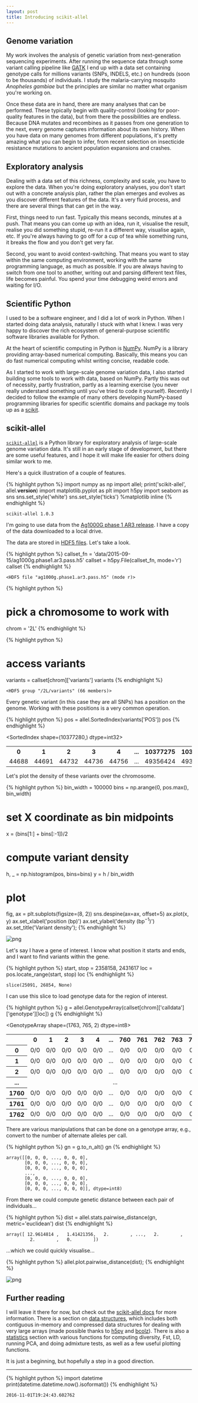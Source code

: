```yaml
---
layout: post
title: Introducing scikit-allel
---
```



## Genome variation

My work involves the analysis of genetic variation from next-generation sequencing experiments. After running the sequence data through some variant calling pipeline like [GATK](https://www.broadinstitute.org/gatk/) I end up with a data set containing genotype calls for millions variants (SNPs, INDELS, etc.) on hundreds (soon to be thousands) of individuals. I study the malaria-carrying mosquito *Anopheles gambiae* but the principles are similar no matter what organism you're working on.

Once these data are in hand, there are many analyses that can be performed. These typically begin with quality-control (looking for poor-quality features in the data), but from there the possibilities are endless. Because DNA mutates and recombines as it passes from one generation to the next, every genome captures information about its own history. When you have data on many genomes from different populations, it's pretty amazing what you can begin to infer, from recent selection on insecticide resistance mutations to ancient population expansions and crashes.

## Exploratory analysis

Dealing with a data set of this richness, complexity and scale, you have to explore the data. When you're doing exploratory analyses, you don't start out with a concrete analysis plan, rather the plan emerges and evolves as you discover different features of the data. It's a very fluid process, and there are several things that can get in the way. 

First, things need to run fast. Typically this means seconds, minutes at a push. That means you can come up with an idea, run it, visualise the result, realise you did something stupid, re-run it a different way, visualise again, etc. If you're always having to go off for a cup of tea while something runs, it breaks the flow and you don't get very far.

Second, you want to avoid context-switching. That means you want to stay within the same computing environment, working with the same programming language, as much as possible. If you are always having to switch from one tool to another, writing out and parsing different text files, life becomes painful. You spend your time debugging weird errors and waiting for I/O.

## Scientific Python

I used to be a software engineer, and I did a lot of work in Python. When I started doing data analysis, naturally I stuck with what I knew. I was very happy to discover the rich ecosystem of general-purpose scientific software libraries available for Python.

At the heart of scientific computing in Python is [NumPy](http://www.numpy.org). NumPy is a library providing array-based numerical computing. Basically, this means you can do fast numerical computing whilst writing concise, readable code. 

As I started to work with large-scale genome variation data, I also started building some tools to work with data, based on NumPy. Partly this was out of necessity, partly frustration, partly as a learning exercise (you never really understand something until you've tried to code it yourself). Recently I decided to follow the example of many others developing NumPy-based programming libraries for specific scientific domains and package my tools up as a [scikit](https://scikits.appspot.com/scikits).

## scikit-allel

[`scikit-allel`](http://scikit-allel.readthedocs.org/en/latest/) is a Python library for exploratory analysis of large-scale genome variation data. It's still in an early stage of development, but there are some useful features, and I hope it will make life easier for others doing similar work to me.

Here's a quick illustration of a couple of features.


{% highlight python %}
import numpy as np
import allel; print('scikit-allel', allel.__version__)
import matplotlib.pyplot as plt
import h5py
import seaborn as sns
sns.set_style('white')
sns.set_style('ticks')
%matplotlib inline
{% endhighlight %}

    scikit-allel 1.0.3


I'm going to use data from the [Ag1000G phase 1 AR3 release](http://www.malariagen.net/data/ag1000g-phase1-AR3). I have a copy of the data downloaded to a local drive.

The data are stored in [HDF5 files](https://www.hdfgroup.org/HDF5/). Let's take a look.


{% highlight python %}
callset_fn = 'data/2015-09-15/ag1000g.phase1.ar3.pass.h5'
callset = h5py.File(callset_fn, mode='r')
callset
{% endhighlight %}




    <HDF5 file "ag1000g.phase1.ar3.pass.h5" (mode r)>




{% highlight python %}
# pick a chromosome to work with
chrom = '2L'
{% endhighlight %}


{% highlight python %}
# access variants
variants = callset[chrom]['variants']
variants
{% endhighlight %}




    <HDF5 group "/2L/variants" (66 members)>



Every genetic variant (in this case they are all SNPs) has a position on the genome. Working with these positions is a very common operation.


{% highlight python %}
pos = allel.SortedIndex(variants['POS'])
pos
{% endhighlight %}




<div class="allel allel-DisplayAs1D"><span>&lt;SortedIndex shape=(10377280,) dtype=int32&gt;</span><table><tr><th style="text-align: center">0</th><th style="text-align: center">1</th><th style="text-align: center">2</th><th style="text-align: center">3</th><th style="text-align: center">4</th><th style="text-align: center">...</th><th style="text-align: center">10377275</th><th style="text-align: center">10377276</th><th style="text-align: center">10377277</th><th style="text-align: center">10377278</th><th style="text-align: center">10377279</th></tr><tr><td style="text-align: center">44688</td><td style="text-align: center">44691</td><td style="text-align: center">44732</td><td style="text-align: center">44736</td><td style="text-align: center">44756</td><td style="text-align: center">...</td><td style="text-align: center">49356424</td><td style="text-align: center">49356425</td><td style="text-align: center">49356426</td><td style="text-align: center">49356429</td><td style="text-align: center">49356435</td></tr></table></div>



Let's plot the density of these variants over the chromosome.


{% highlight python %}
bin_width = 100000
bins = np.arange(0, pos.max(), bin_width)
# set X coordinate as bin midpoints
x = (bins[1:] + bins[:-1])/2
# compute variant density
h, _ = np.histogram(pos, bins=bins)
y = h / bin_width
# plot
fig, ax = plt.subplots(figsize=(8, 2))
sns.despine(ax=ax, offset=5)
ax.plot(x, y)
ax.set_xlabel('position (bp)')
ax.set_ylabel('density (bp$^{-1}$)')
ax.set_title('Variant density');
{% endhighlight %}


![png](/assets/2015-09-15-introducing-scikit-allel_files/2015-09-15-introducing-scikit-allel_9_0.png)


Let's say I have a gene of interest. I know what position it starts and ends, and I want to find variants within the gene.


{% highlight python %}
start, stop = 2358158, 2431617
loc = pos.locate_range(start, stop)
loc
{% endhighlight %}




    slice(25091, 26854, None)



I can use this slice to load genotype data for the region of interest.


{% highlight python %}
g = allel.GenotypeArray(callset[chrom]['calldata']['genotype'][loc])
g
{% endhighlight %}




<div class="allel allel-DisplayAs2D"><span>&lt;GenotypeArray shape=(1763, 765, 2) dtype=int8&gt;</span><table><tr><th></th><th style="text-align: center">0</th><th style="text-align: center">1</th><th style="text-align: center">2</th><th style="text-align: center">3</th><th style="text-align: center">4</th><th style="text-align: center">...</th><th style="text-align: center">760</th><th style="text-align: center">761</th><th style="text-align: center">762</th><th style="text-align: center">763</th><th style="text-align: center">764</th></tr><tr><th style="text-align: center">0</th><td style="text-align: center">0/0</td><td style="text-align: center">0/0</td><td style="text-align: center">0/0</td><td style="text-align: center">0/0</td><td style="text-align: center">0/0</td><td style="text-align: center">...</td><td style="text-align: center">0/0</td><td style="text-align: center">0/0</td><td style="text-align: center">0/0</td><td style="text-align: center">0/0</td><td style="text-align: center">0/0</td></tr><tr><th style="text-align: center">1</th><td style="text-align: center">0/0</td><td style="text-align: center">0/0</td><td style="text-align: center">0/0</td><td style="text-align: center">0/0</td><td style="text-align: center">0/0</td><td style="text-align: center">...</td><td style="text-align: center">0/0</td><td style="text-align: center">0/0</td><td style="text-align: center">0/0</td><td style="text-align: center">0/0</td><td style="text-align: center">0/0</td></tr><tr><th style="text-align: center">2</th><td style="text-align: center">0/0</td><td style="text-align: center">0/0</td><td style="text-align: center">0/0</td><td style="text-align: center">0/0</td><td style="text-align: center">0/0</td><td style="text-align: center">...</td><td style="text-align: center">0/0</td><td style="text-align: center">0/0</td><td style="text-align: center">0/0</td><td style="text-align: center">0/0</td><td style="text-align: center">0/0</td></tr><tr><th style="text-align: center">...</th><td style="text-align: center" colspan="12">...</td></tr><tr><th style="text-align: center">1760</th><td style="text-align: center">0/0</td><td style="text-align: center">0/0</td><td style="text-align: center">0/0</td><td style="text-align: center">0/0</td><td style="text-align: center">0/0</td><td style="text-align: center">...</td><td style="text-align: center">0/0</td><td style="text-align: center">0/0</td><td style="text-align: center">0/0</td><td style="text-align: center">0/0</td><td style="text-align: center">0/0</td></tr><tr><th style="text-align: center">1761</th><td style="text-align: center">0/0</td><td style="text-align: center">0/0</td><td style="text-align: center">0/0</td><td style="text-align: center">0/0</td><td style="text-align: center">0/0</td><td style="text-align: center">...</td><td style="text-align: center">0/0</td><td style="text-align: center">0/0</td><td style="text-align: center">0/0</td><td style="text-align: center">0/0</td><td style="text-align: center">0/0</td></tr><tr><th style="text-align: center">1762</th><td style="text-align: center">0/0</td><td style="text-align: center">0/0</td><td style="text-align: center">0/0</td><td style="text-align: center">0/0</td><td style="text-align: center">0/0</td><td style="text-align: center">...</td><td style="text-align: center">0/0</td><td style="text-align: center">0/0</td><td style="text-align: center">0/0</td><td style="text-align: center">0/0</td><td style="text-align: center">0/0</td></tr></table></div>



There are various manipulations that can be done on a genotype array, e.g., convert to the number of alternate alleles per call.


{% highlight python %}
gn = g.to_n_alt()
gn
{% endhighlight %}




    array([[0, 0, 0, ..., 0, 0, 0],
           [0, 0, 0, ..., 0, 0, 0],
           [0, 0, 0, ..., 0, 0, 0],
           ..., 
           [0, 0, 0, ..., 0, 0, 0],
           [0, 0, 0, ..., 0, 0, 0],
           [0, 0, 0, ..., 0, 0, 0]], dtype=int8)



From there we could compute genetic distance between each pair of individuals...


{% highlight python %}
dist = allel.stats.pairwise_distance(gn, metric='euclidean')
dist
{% endhighlight %}




    array([ 12.9614814 ,   1.41421356,   2.        , ...,   2.        ,
             2.        ,   0.        ])



...which we could quickly visualise...


{% highlight python %}
allel.plot.pairwise_distance(dist);
{% endhighlight %}


![png](/assets/2015-09-15-introducing-scikit-allel_files/2015-09-15-introducing-scikit-allel_19_0.png)


## Further reading

I will leave it there for now, but check out the [scikit-allel docs](http://scikit-allel.readthedocs.org/en/latest/index.html) for more information. There is a section on [data structures](http://scikit-allel.readthedocs.org/en/latest/model.html), which includes both contiguous in-memory and compressed data structures for dealing with very large arrays (made possible thanks to [h5py](http://www.h5py.org/) and [bcolz](http://bcolz.blosc.org/)). There is also a [statistics](http://scikit-allel.readthedocs.org/en/latest/stats.html) section with various functions for computing diversity, Fst, LD, running PCA, and doing admixture tests, as well as a few useful plotting functions.

It is just a beginning, but hopefully a step in a good direction.

<hr/>


{% highlight python %}
import datetime
print(datetime.datetime.now().isoformat())
{% endhighlight %}

    2016-11-01T19:24:43.602762


